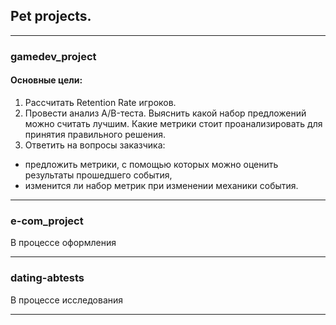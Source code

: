 ## Pet projects.

---

### gamedev_project

#### Основные цели:
1. Рассчитать Retention Rate игроков.
2. Провести анализ A/B-теста. Выяснить какой набор предложений можно считать лучшим. Какие метрики стоит проанализировать для принятия правильного решения.
3. Ответить на вопросы заказчика:
- предложить метрики, с помощью которых можно оценить результаты прошедшего события,
- изменится ли набор метрик при изменении механики события.

---

### e-com_project

В процессе оформления

---

### dating-abtests

В процессе исследования

---
